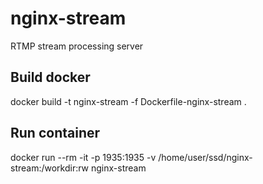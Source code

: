 # nginx-stream
RTMP stream processing server

## Build docker
docker build -t nginx-stream -f Dockerfile-nginx-stream .

## Run container
docker run --rm -it -p 1935:1935 -v /home/user/ssd/nginx-stream:/workdir:rw nginx-stream
